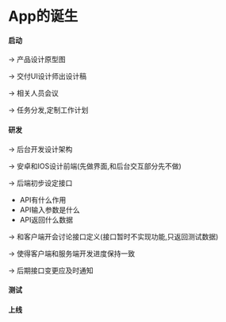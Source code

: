 # App的诞生

#### 启动

-&gt; 产品设计原型图

-&gt; 交付UI设计师出设计稿

-&gt; 相关人员会议

-&gt; 任务分发,定制工作计划

#### 研发

-&gt; 后台开发设计架构

-&gt; 安卓和IOS设计前端\(先做界面,和后台交互部分先不做\)

-&gt; 后端初步设定接口

* API有什么作用
* API输入参数是什么
* API返回什么数据

-&gt; 和客户端开会讨论接口定义\(接口暂时不实现功能,只返回测试数据\)

-&gt; 使得客户端和服务端开发进度保持一致

-&gt; 后期接口变更应及时通知

#### 测试

#### 上线



